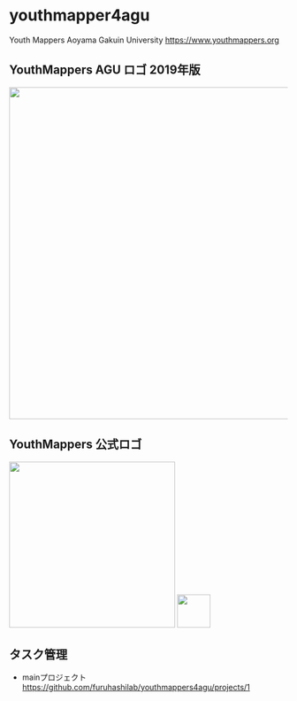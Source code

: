 # youthmapper4agu
Youth Mappers Aoyama Gakuin University
https://www.youthmappers.org

## YouthMappers AGU ロゴ 2019年版
<img src="https://user-images.githubusercontent.com/416977/69696062-d7c7a600-1121-11ea-86e4-f2a18122aa82.jpg" width="600">


## YouthMappers 公式ロゴ

<img src="https://user-images.githubusercontent.com/416977/69695240-f8423100-111e-11ea-9fc5-167d00c20264.jpg" width="300">

<img src="https://user-images.githubusercontent.com/416977/69695243-f9735e00-111e-11ea-89e1-d4fe24ca0643.jpg" width="60">



## タスク管理
* mainプロジェクト
https://github.com/furuhashilab/youthmappers4agu/projects/1

